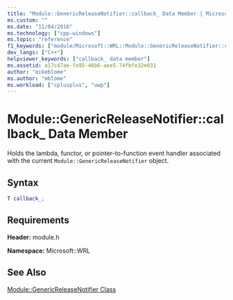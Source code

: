 ```yaml
---
title: "Module::GenericReleaseNotifier::callback_ Data Member | Microsoft Docs"
ms.custom: ""
ms.date: "11/04/2016"
ms.technology: ["cpp-windows"]
ms.topic: "reference"
f1_keywords: ["module/Microsoft::WRL::Module::GenericReleaseNotifier::callback_"]
dev_langs: ["C++"]
helpviewer_keywords: ["callback_ data member"]
ms.assetid: a17c47ae-fe95-46b6-aee5-74fbfe32e031
author: "mikeblome"
ms.author: "mblome"
ms.workload: ["cplusplus", "uwp"]
---
```

# Module::GenericReleaseNotifier::callback_ Data Member
Holds the lambda, functor, or pointer-to-function event handler associated with the current `Module::GenericReleaseNotifier` object.  
  
## Syntax  
  
```cpp  
T callback_;  
```  
  
## Requirements  
 **Header:** module.h  
  
 **Namespace:** Microsoft::WRL  
  
## See Also  
 [Module::GenericReleaseNotifier Class](../windows/module-genericreleasenotifier-class.md)